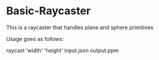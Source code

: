 # Basic-Raycaster
This is a raycaster that handles plane and sphere primitives



Usage goes as follows:

raycast 'width' 'height' input.json output.ppm
